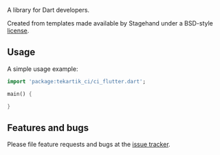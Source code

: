 A library for Dart developers.

Created from templates made available by Stagehand under a BSD-style
[license](https://github.com/dart-lang/stagehand/blob/master/LICENSE).

## Usage

A simple usage example:

```dart
import 'package:tekartik_ci/ci_flutter.dart';

main() {

}
```

## Features and bugs

Please file feature requests and bugs at the [issue tracker][tracker].

[tracker]: http://example.com/issues/replaceme
